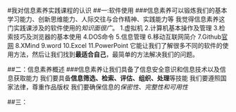 #我对信息素养实践课程的认识
##一:软件使用
###信息素养可以锻炼我们的基本学习能力、创新思维能力、人际交往与合作精神、实践能力等
我觉得信息素养这门实践课涉及的软件使用的*知识面很广*。
1.虚拟机
2.计算机基本操作及管理
3.检索技巧及浏览器的基本使用
4.DOS命令
5.信息管理
6.移动互联网简介
7.Github[官网](https://github.com)
8.XMind
9.word
10.Excel
11.PowerPoint
它能让我们了解很多不同的软件的使用方法，然后让我们找到**最适合自己**，最简单的方法解决我们的问题。

##二：信息素养概述
###信息素养让我们具备了信息安全意识和信息技术以及信息获取能力
我们要具备**信息筛选、检索、评估、组织、处理**等技能
我们要遵照国家法律，尊重作品版权
我们要确保信息的*保密性、完整性和可用性*

##三：











